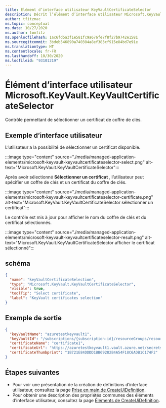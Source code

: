 ```yaml
---
title: Élément d’interface utilisateur KeyVaultCertificateSelector
description: Décrit l’élément d’interface utilisateur Microsoft.KeyVault.KeyVaultCertificateSelector pour le portail Azure.
author: tfitzmac
ms.topic: conceptual
ms.date: 10/27/2020
ms.author: tomfitz
ms.openlocfilehash: 1ac6fd5a3f1e581fc9a676fe7f8f27b9742e1581
ms.sourcegitcommit: 3bdeb546890a740384a8ef383cf915e84bd7e91e
ms.translationtype: HT
ms.contentlocale: fr-FR
ms.lasthandoff: 10/30/2020
ms.locfileid: "93101219"
---
```

# <a name="microsoftkeyvaultkeyvaultcertificateselector-ui-element"></a>Élément d’interface utilisateur Microsoft.KeyVault.KeyVaultCertificateSelector

Contrôle permettant de sélectionner un certificat de coffre de clés.

## <a name="ui-sample"></a>Exemple d’interface utilisateur

L’utilisateur a la possibilité de sélectionner un certificat disponible.

:::image type="content" source="./media/managed-application-elements/microsoft-keyvault-keyvaultcertificateselector-select.png" alt-text="Microsoft.KeyVault.KeyVaultCertificateSelector":::

Après avoir sélectionné **Sélectionner un certificat** , l’utilisateur peut spécifier un coffre de clés et un certificat du coffre de clés.

:::image type="content" source="./media/managed-application-elements/microsoft-keyvault-keyvaultcertificateselector-certificate.png" alt-text="Microsoft.KeyVault.KeyVaultCertificateSelector sélectionner un certificat":::

Le contrôle est mis à jour pour afficher le nom du coffre de clés et du certificat sélectionnés.

:::image type="content" source="./media/managed-application-elements/microsoft-keyvault-keyvaultcertificateselector-result.png" alt-text="Microsoft.KeyVault.KeyVaultCertificateSelector afficher le certificat sélectionné":::

## <a name="schema"></a>schéma

```json
{
  "name": "keyVaultCertificateSelection",
  "type": "Microsoft.KeyVault.KeyVaultCertificateSelector",
  "visible": true,
  "toolTip": "Select certificate",
  "label": "KeyVault certificates selection"
}
```

## <a name="sample-output"></a>Exemple de sortie

```json
{
  "keyVaultName": "azuretestkeyvault1",
  "keyVaultId": "/subscriptions/{subscription-id}/resourceGroups/resourcegroup1/providers/Microsoft.KeyVault/vaults/azuretestkeyvault1",
  "certificateName": "certificate1",
  "certificateUrl": "https://azuretestkeyvault1.vault.azure.net/secrets/certificate1/{id}",
  "certificateThumbprint": "1B721E84DDDD1BB69282B4A54F18C6ADB1C174F2"
}
```

## <a name="next-steps"></a>Étapes suivantes

* Pour voir une présentation de la création de définitions d’interface utilisateur, consultez la page [Prise en main de CreateUiDefinition](create-uidefinition-overview.md).
* Pour obtenir une description des propriétés communes des éléments d’interface utilisateur, consultez la page [Éléments de CreateUiDefinition](create-uidefinition-elements.md).

